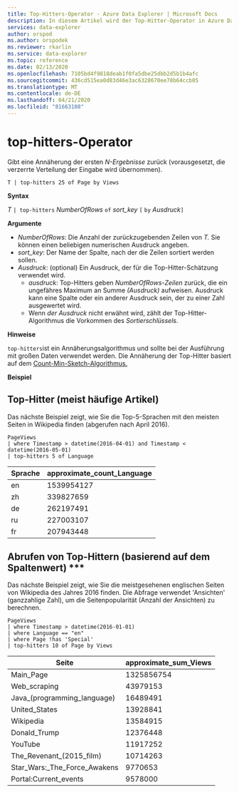 ```yaml
---
title: Top-Hitters-Operator - Azure Data Explorer | Microsoft Docs
description: In diesem Artikel wird der Top-Hitter-Operator in Azure Data Explorer beschrieben.
services: data-explorer
author: orspod
ms.author: orspodek
ms.reviewer: rkarlin
ms.service: data-explorer
ms.topic: reference
ms.date: 02/13/2020
ms.openlocfilehash: 7105bd4f9818deab1f0fa5dbe25dbb2d5b1b4afc
ms.sourcegitcommit: 436cd515ea0d83d46e3ac6328670ee78b64ccb05
ms.translationtype: MT
ms.contentlocale: de-DE
ms.lasthandoff: 04/21/2020
ms.locfileid: "81663108"
---
```

# <a name="top-hitters-operator"></a>top-hitters-Operator

Gibt eine Annäherung der ersten *N-Ergebnisse* zurück (vorausgesetzt, die verzerrte Verteilung der Eingabe wird übernommen).

```kusto
T | top-hitters 25 of Page by Views 
```

**Syntax**

*T* `| top-hitters` *NumberOfRows* `of` *sort_key* `[` `by` *Ausdruck*`]`

**Argumente**

* *NumberOfRows*: Die Anzahl der zurückzugebenden Zeilen von *T.* Sie können einen beliebigen numerischen Ausdruck angeben.
* *sort_key*: Der Name der Spalte, nach der die Zeilen sortiert werden sollen.
* *Ausdruck*: (optional) Ein Ausdruck, der für die Top-Hitter-Schätzung verwendet wird. 
    * *ausdruck*: Top-Hitters geben *NumberOfRows-Zeilen* zurück, die ein ungefähres Maximum an Summe *(Ausdruck)* aufweisen. Ausdruck kann eine Spalte oder ein anderer Ausdruck sein, der zu einer Zahl ausgewertet wird. 
    *  Wenn *der Ausdruck* nicht erwähnt wird, zählt der Top-Hitter-Algorithmus die Vorkommen des *Sortierschlüssels*.  

**Hinweise**

`top-hitters`ist ein Annäherungsalgorithmus und sollte bei der Ausführung mit großen Daten verwendet werden. Die Annäherung der Top-Hitter basiert auf dem [Count-Min-Sketch-Algorithmus.](https://en.wikipedia.org/wiki/Count%E2%80%93min_sketch)  

**Beispiel**

## <a name="getting-top-hitters-most-frequent-items"></a>Top-Hitter (meist häufige Artikel) 

Das nächste Beispiel zeigt, wie Sie die Top-5-Sprachen mit den meisten Seiten in Wikipedia finden (abgerufen nach April 2016). 

```kusto
PageViews
| where Timestamp > datetime(2016-04-01) and Timestamp < datetime(2016-05-01) 
| top-hitters 5 of Language 
```

|Sprache|approximate_count_Language|
|---|---|
|en|1539954127|
|zh|339827659|
|de|262197491|
|ru|227003107|
|fr|207943448|

## <a name="getting-top-hitters-based-on-column-value-"></a>Abrufen von Top-Hittern (basierend auf dem Spaltenwert) ***

Das nächste Beispiel zeigt, wie Sie die meistgesehenen englischen Seiten von Wikipedia des Jahres 2016 finden. Die Abfrage verwendet 'Ansichten' (ganzzahlige Zahl), um die Seitenpopularität (Anzahl der Ansichten) zu berechnen. 

```kusto
PageViews
| where Timestamp > datetime(2016-01-01)
| where Language == "en"
| where Page !has 'Special'
| top-hitters 10 of Page by Views
```

|Seite|approximate_sum_Views|
|---|---|
|Main_Page|1325856754|
|Web_scraping|43979153|
|Java_(programming_language)|16489491|
|United_States|13928841|
|Wikipedia|13584915|
|Donald_Trump|12376448|
|YouTube|11917252|
|The_Revenant_(2015_film)|10714263|
|Star_Wars:_The_Force_Awakens|9770653|
|Portal:Current_events|9578000|